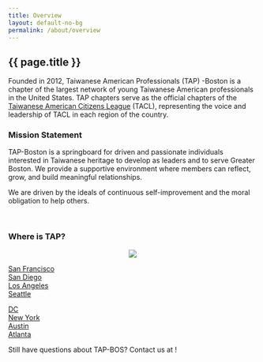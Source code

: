 ```yaml
---
title: Overview
layout: default-no-bg
permalink: /about/overview
---
```


## {{ page.title }}

Founded in 2012, Taiwanese American Professionals (TAP) -Boston is a chapter of the largest network of young Taiwanese American professionals in the United States. TAP chapters serve as the official chapters of the [Taiwanese American Citizens League](http://www.tacl.org/) (TACL), representing the voice and leadership of TACL in each region of the country.

### Mission Statement

TAP-Boston is a springboard for driven and passionate individuals interested in Taiwanese heritage to develop as leaders and to serve Greater Boston. We provide a supportive environment where members can reflect, grow, and build meaningful relationships.

We are driven by the ideals of continuous self-improvement and the moral obligation to help others.

&nbsp;

### Where is TAP?

<p style="text-align: center;">
  <img src="http://tacl.org/wp-content/uploads/2016/08/map-990x522.jpg" />
  </p>

<p style="text-align: center;">
  <div class="ezcol ezcol-one-quarter">
      <a title="TAP SF" href="http://tap-sf.org" target="_blank">San Francisco</a>
        </div>

  <div class="ezcol ezcol-one-quarter">
      <a title="TAP SD" href="http://tap-sd.org" target="_blank">San Diego</a>
        </div>

  <div class="ezcol ezcol-one-quarter">
      <a title="TAP LA" href="http://tap-la.org" target="_blank">Los Angeles</a>
        </div>

  <div class="ezcol ezcol-one-quarter ezcol-last">
      <a href="http://www.tap-seattle.org/" target="_blank">Seattle</a>
        </div>

  <div class="ezcol-divider">
    </div>
    </p>

<p style="text-align: center;">
  <div class="ezcol ezcol-one-quarter">
      <a title="TAP DC" href="http://tap-dc.org" target="_blank">DC</a>
        </div>

  <div class="ezcol ezcol-one-quarter">
      <a href="http://tap-ny.org/" target="_blank">New York</a>
        </div>

  <div class="ezcol ezcol-one-quarter">
      <a href="http://www.tap-atx.org/" target="_blank">Austin</a>
        </div>

  <div class="ezcol ezcol-one-quarter ezcol-last">
      <a href="http://www.tap-atl.org/" target="_blank">Atlanta</a>
        </div>

  <div class="ezcol-divider">
    </div>
    </p>

<p style="text-align: left;">
  Still have questions about TAP-BOS? Contact us at <into@tap-boston.org>!
  